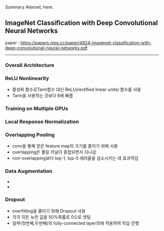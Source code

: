 Summary Alexnet, here.

## ImageNet Classiﬁcation with Deep Convolutional Neural Networks
paper : https://papers.nips.cc/paper/4824-imagenet-classification-with-deep-convolutional-neural-networks.pdf

---

### Overall Architecture

### ReLU Nonlinearity
- 활성화 함수로Tanh함수 대신 ReLU(rectified linear units) 함수를 사용
- Tanh을 사용하는 것보다 6배 빠름

### Training on Multiple GPUs

### Local Response Normalization

### Overlapping Pooling
- conv을 통해 얻은 feature map의 크기를 줄이기 위해 사용
- overlapping은 풀링 커널이 중첩되면서 지나감
- non-overlapping보다 top-1, top-5 에러율을 감소시키는 데 효과적임

### Data Augmentation
-
-

### Dropout
- overfitting을 줄이기 위해 Dropout 사용
- 각각 히든 뉴런 값을 50%확률로 0으로 셋팅
- 일부(첫번째,두번째)의 fully-connected layer의에 적용하여 학습 진행
